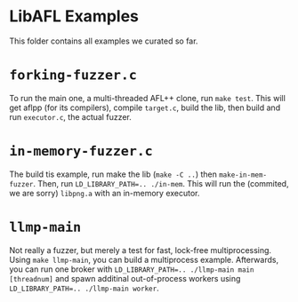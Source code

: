 # LibAFL Examples

This folder contains all examples we curated so far.

# `forking-fuzzer.c`
To run the main one, a multi-threaded AFL++ clone, run `make test`. This will get aflpp (for its compilers), compile `target.c`, build the lib, then build and run `executor.c`, the actual fuzzer.

# `in-memory-fuzzer.c`
The build tis example, run make the lib (`make -C ..`) then `make-in-mem-fuzzer`. Then, run `LD_LIBRARY_PATH=.. ./in-mem`.
This will run the (commited, we are sorry) `libpng.a` with an in-memory executor.

# `llmp-main`
Not really a fuzzer, but merely a test for fast, lock-free multiprocessing.
Using `make llmp-main`, you can build a multiprocess example. Afterwards, you can run one broker with `LD_LIBRARY_PATH=.. ./llmp-main main [threadnum]` and spawn additinal out-of-process workers using `LD_LIBRARY_PATH=.. ./llmp-main worker`.